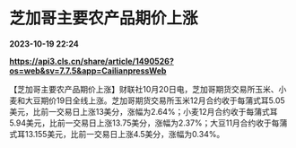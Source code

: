 # 芝加哥主要农产品期价上涨

**2023-10-19 22:24**

**https://api3.cls.cn/share/article/1490526?os=web&sv=7.7.5&app=CailianpressWeb**

【芝加哥主要农产品期价上涨】财联社10月20日电，芝加哥期货交易所玉米、小麦和大豆期价19日全线上涨。芝加哥期货交易所玉米12月合约收于每蒲式耳5.05美元，比前一交易日上涨13美分，涨幅为2.64%；小麦12月合约收于每蒲式耳5.94美元，比前一交易日上涨13.75美分，涨幅为2.37%；大豆11月合约收于每蒲式耳13.155美元，比前一交易日上涨4.5美分，涨幅为0.34%。
